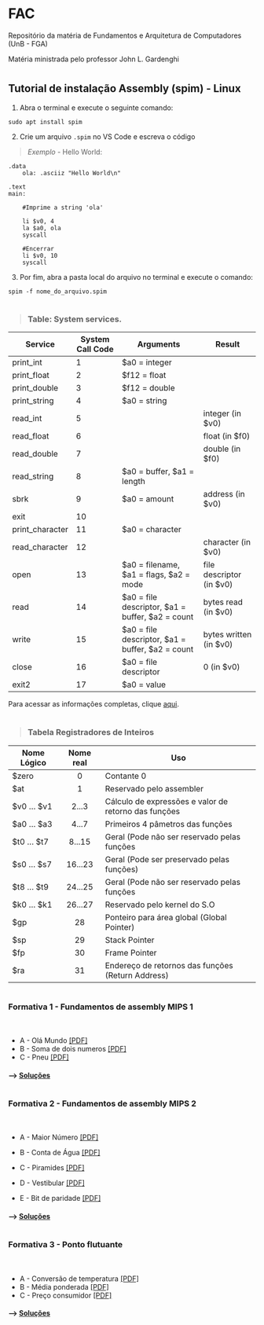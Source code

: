 # FAC 
Repositório da matéria de Fundamentos e Arquitetura de Computadores (UnB - FGA)

Matéria ministrada pelo professor  John L. Gardenghi
#
## Tutorial de instalação Assembly (spim) - **Linux**
1. Abra o terminal e execute o seguinte comando:
~~~
sudo apt install spim 
~~~
2. Crie um arquivo `.spim` no VS Code e escreva o código

> *Exemplo* - Hello World:
~~~assembly
.data
    ola: .asciiz "Hello World\n"

.text
main:

    #Imprime a string 'ola'
    
    li $v0, 4
    la $a0, ola
    syscall

    #Encerrar
    li $v0, 10
    syscall
~~~
3. Por fim, abra a pasta local do arquivo no terminal e execute o comando:
~~~
spim -f nome_do_arquivo.spim
~~~
#
>### Table: System services. 

| Service         | System Call Code | Arguments                                        | Result                   |
|-----------------|------------------|--------------------------------------------------|--------------------------|
| print_int       | 1                | $a0 = integer                                    |                          |
| print_float     | 2                | $f12 = float                                     |                          |
| print_double    | 3                | $f12 = double                                    |                          |
| print_string    | 4                | $a0 = string                                     |                          |
| read_int        | 5                |                                                  | integer (in $v0)         |
| read_float      | 6                |                                                  | float (in $f0)           |
| read_double     | 7                |                                                  | double (in $f0)          |
| read_string     | 8                | $a0 = buffer, $a1 = length                       |                          |
| sbrk            | 9                | $a0 = amount                                     | address (in $v0)         |
| exit            | 10               |                                                  |                          |
| print_character | 11               | $a0 = character                                  |                          |
| read_character  | 12               |                                                  | character (in $v0)       |
| open            | 13               | $a0 = filename, $a1 = flags, $a2 = mode          | file descriptor (in $v0) |
| read            | 14               | $a0 = file descriptor, $a1 = buffer, $a2 = count | bytes read (in $v0)      |
| write           | 15               | $a0 = file descriptor, $a1 = buffer, $a2 = count | bytes written (in $v0)   |
| close           | 16               | $a0 = file descriptor                            | 0 (in $v0)               |
| exit2           | 17               | $a0 = value                                      |                          |

Para acessar as informações completas, clique [aqui](https://www.doc.ic.ac.uk/lab/secondyear/spim/node8.html).
#
>### Tabela Registradores de Inteiros
| Nome Lógico | Nome real | Uso                                                  |
|-------------|:---------:|------------------------------------------------------|
| $zero       |     0     | Contante 0                                           |
| $at         |     1     | Reservado pelo assembler                             |
| $v0 … $v1   |   2...3   | Cálculo de expressões e valor de retorno das funções |
| $a0 … $a3   |   4...7   | Primeiros 4 pâmetros das funções                     |
| $t0 … $t7   |   8...15  | Geral (Pode não ser reservado pelas funções          |
| $s0 … $s7   |  16...23  | Geral (Pode ser preservado pelas funções)            |
| $t8 … $t9   |  24...25  | Geral (Pode não ser reservado pelas funções          |
| $k0 … $k1   |  26...27  | Reservado pelo kernel do S.O                         |
| $gp         |     28    | Ponteiro para área global (Global Pointer)           |
| $sp         |     29    | Stack Pointer                                        |
| $fp         |     30    | Frame Pointer                                        |
| $ra         |     31    | Endereço de retornos das funções (Return Address)    |

#
### Formativa 1 - Fundamentos de assembly MIPS 1
ㅤ
* A - Olá Mundo [[PDF]](https://moj.naquadah.com.br/contests/jl_fac_t01_f1_2022_2/olamundo.pdf)
* B - Soma de dois numeros [[PDF]](https://moj.naquadah.com.br/contests/jl_fac_t01_f1_2022_2/soma2.pdf)
* C - Pneu [[PDF]](https://moj.naquadah.com.br/contests/jl_fac_t01_f1_2022_2/pneu.pdf)

#### --> [Soluções](https://github.com/ananorberto/FAC/tree/main/Formativa%201)
#

#
### Formativa 2 - Fundamentos de assembly MIPS 2
ㅤ
* A - Maior Número [[PDF]](https://moj.naquadah.com.br/contests/jl_fac_t01_f2_2022_2/maior_numero_2.pdf)
* B - Conta de Água [[PDF]](https://moj.naquadah.com.br/contests/jl_fac_t01_f2_2022_2/conta_agua.pdf)
* C - Piramides [[PDF]](https://moj.naquadah.com.br/contests/jl_fac_t01_f2_2022_2/piramides1.pdf)

* D - Vestibular [[PDF]](https://moj.naquadah.com.br/contests/jl_fac_t01_f2_2022_2/vestibular.pdf)

* E - Bit de paridade [[PDF]](https://moj.naquadah.com.br/contests/jl_fac_t01_f2_2022_2/bitparidade-funcao.pdf)

#### --> [Soluções](https://github.com/ananorberto/FAC/tree/main/Formativa%202)
#

### Formativa 3 - Ponto flutuante
ㅤ
* A - Conversão de temperatura [[PDF]](https://moj.naquadah.com.br/contests/jl_fac_t01_f3_2022_2/conversao-temperatura.pdf)
* B - Média ponderada [[PDF]](https://moj.naquadah.com.br/contests/jl_fac_t01_f3_2022_2/media-ponderada.pdf)
* C - Preço consumidor [[PDF]](https://moj.naquadah.com.br/contests/jl_fac_t01_f3_2022_2/preco_consumidor.pdf)

#### --> [Soluções](https://github.com/ananorberto/FAC/tree/main/Formativa%203)


